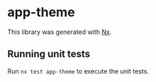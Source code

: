 # app-theme

This library was generated with [Nx](https://nx.dev).

## Running unit tests

Run `nx test app-theme` to execute the unit tests.
